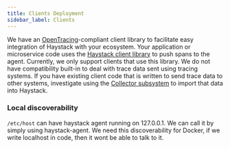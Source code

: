 ```yaml
---
title: Clients Deployment
sidebar_label: Clients
---
```


We have an [OpenTracing](http://opentracing.io/)-compliant client library to facilitate easy integration of Haystack with your ecosystem. Your application or microservice code uses the [Haystack client library](https://github.com/ExpediaDotCom/haystack-client-java) to push spans to the agent. Currently, we only support clients that use this library. We do not have compatibility built-in to deal with trace data sent using tracing systems. If you have existing client code that is written to send trace data to other systems, investigate using the [Collector subsystem](../subsystems/collectors.html) to import that data into Haystack.

### Local discoverability

`/etc/host` can have haystack agent running on 127.0.0.1. We can call it by simply using haystack-agent. We need this discoverability for Docker, if we write localhost in code, then it wont be able to talk to it. 
